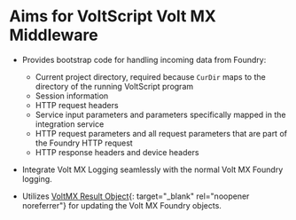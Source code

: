 # Aims for VoltScript Volt MX Middleware

- Provides bootstrap code for handling incoming data from Foundry:

    - Current project directory, required because `CurDir` maps to the directory of the running VoltScript program
    - Session information
    - HTTP request headers
    - Service input parameters and parameters specifically mapped in the integration service
    - HTTP request parameters and all request parameters that are part of the Foundry HTTP request
    - HTTP response headers and device headers

- Integrate Volt MX Logging seamlessly with the normal Volt MX Foundry logging.
- Utilizes [VoltMX Result Object](../references/apidoc/VoltMXObjects_VSID/VoltMXObjects_Library/VoltMxResultObject_ObjectClass.html){: target="_blank" rel="noopener noreferrer"} for updating the Volt MX Foundry objects.
